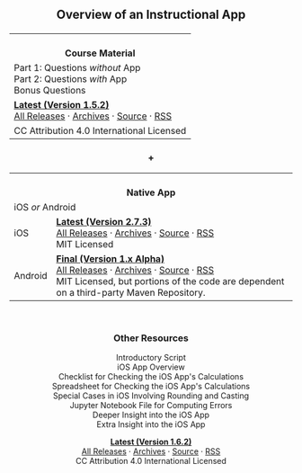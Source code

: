 <!-- ## Front Page Content

This website is powered by [GitLab Pages](https://about.gitlab.com/features/pages/)
/ [Hugo](https://gohugo.io) and can be built in under 1 minute.
Literally. It uses the `beautifulhugo` theme which supports content on your front page.
Edit `/content/_index.md` to change what appears here. Delete `/content/_index.md`
if you don't want any content here.

Head over to the [GitLab project](https://gitlab.com/pages/hugo) to get started.-->

<html>
<center>

## Overview of an Instructional App<p>

<!-- &nbsp; -->

<table>
    <tr>
        <th><i class="far fa-copy" aria-hidden="true"></i><br>
        Course Material</th>
    </tr>
    <tr>
        <td>Part 1: Questions <i>without</i> App<br>
        Part 2: Questions <i>with</i> App<br>
        Bonus Questions</td>
    </tr>
    <tr>
        <td><a href="https://gitlab.com/check-student-loans/course-material/uploads/211ba49cf87238db8a40cea88ab918fd/course_material.pdf"><b>Latest (Version 1.5.2)</b></a><br>
        <a href="https://gitlab.com/check-student-loans/course-material/-/releases">All Releases</a> &middot; <a href="https://gitlab.com/check-student-loans/course-material/tree/master/Archives">Archives</a> &middot; <a href="https://gitlab.com/check-student-loans/course-material">Source</a> &middot; <a href="https://gitlab.com/check-student-loans/course-material/-/tags?feed_token=zNciHYByeFm8WuArpKQr&format=atom">RSS</a></td>
    </tr>
    <tr>
        <td>CC Attribution 4.0 International Licensed</td>
    </tr>
</table>

### +

<table>
    <tr>
        <th colspan="2"><i class="fas fa-mobile-alt" aria-hidden="true"></i><br>
        Native App</th>
    </tr>
    <tr>
        <td colspan="2">iOS <i>or</i> Android</td>
    </tr>
    <tr>
        <td>iOS</td>
        <td><a href="https://gitlab.com/check-student-loans/ios/blob/de0055c34b1ab9b12aeeab9d87fe859398513660/Archives/latest-2_7_3.ipa"><b>Latest (Version 2.7.3)</b></a><br>
        <a href="https://gitlab.com/check-student-loans/ios/-/releases">All Releases</a> &middot; <a href="https://gitlab.com/check-student-loans/ios/tree/master/Archives">Archives</a> &middot; <a href="https://gitlab.com/check-student-loans/ios">Source</a> &middot; <a href="https://gitlab.com/check-student-loans/ios/-/tags?feed_token=zNciHYByeFm8WuArpKQr&format=atom">RSS</a><br>
        MIT Licensed</td>
    </tr>
    <tr>
        <td>Android</td>
        <td><a href="https://gitlab.com/check-student-loans/android/blob/26aa1d6a14e3d4d745da9827034236d9ce5b8d68/Archives/final.apk"><b>Final (Version 1.x Alpha)</b></a><br>
        <a href="https://gitlab.com/check-student-loans/android/-/releases">All Releases</a> &middot; <a href="https://gitlab.com/check-student-loans/android/tree/master/Archives">Archives</a> &middot; <a href="https://gitlab.com/check-student-loans/android">Source</a> &middot; <a href="https://gitlab.com/check-student-loans/android/-/tags?feed_token=zNciHYByeFm8WuArpKQr&format=atom">RSS</a><br>
        MIT Licensed, but portions of the code are dependent on a third-party Maven Repository.</td>
    </tr>
</table><br>

### Other Resources
<i class="far fa-file" aria-hidden="true"></i> Introductory Script<br>
<i class="far fa-file" aria-hidden="true"></i> iOS App Overview<br>
<i class="far fa-file" aria-hidden="true"></i> Checklist for Checking the iOS App's Calculations<br>
<i class="far fa-file" aria-hidden="true"></i> Spreadsheet for Checking the iOS App's Calculations<br>
<i class="far fa-file" aria-hidden="true"></i> Special Cases in iOS Involving Rounding and Casting<br>
<i class="far fa-file-code" aria-hidden="true"></i> Jupyter Notebook File for Computing Errors<br>
<i class="far fa-file" aria-hidden="true"></i> Deeper Insight into the iOS App<br>
<i class="far fa-file" aria-hidden="true"></i> Extra Insight into the iOS App<p>
**[Latest (Version 1.6.2)](https://gitlab.com/check-student-loans/other-resources/blob/838cc3aa0dec6fbc983d457c7fe3abba85b5aff3/Archives/latest.zip)**<br>
[All Releases](https://gitlab.com/check-student-loans/other-resources/-/releases) &middot; [Archives](https://gitlab.com/check-student-loans/other-resources/tree/master/Archives) &middot; [Source](https://gitlab.com/check-student-loans/other-resources) &middot; [RSS](https://gitlab.com/check-student-loans/other-resources/-/tags?feed_token=zNciHYByeFm8WuArpKQr&format=atom)</a><br>
CC Attribution 4.0 International Licensed

</center>

</html>